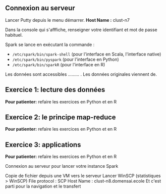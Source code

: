 ## Connexion au serveur

Lancer Putty depuis le menu démarrer.
**Host Name :** clust-n7

Dans la console qui s'afffiche, renseigner votre identifiant et mot de passe habituel.

Spark se lance en exécutant la commande :

- `/etc/spark/bin/spark-shell` (pour l'interface en Scala, l'interface native)
- `/etc/spark/bin/pyspark` (pour l'interface en Python)
- `/etc/spark/bin/sparkR`  (pour l'interface en R)

Les données sont accessibles ......... . Les données originales viennent de.

## Exercice 1: lecture des données


**Pour patienter:** refaire les exercices en Python et en R

## Exercice 2: le principe map-reduce

**Pour patienter:** refaire les exercices en Python et en R

## Exercice 3: applications

**Pour patienter:** refaire les exercices en Python et en R




Connexion au serveur pour lancer votre instance Spark


Copie de fichier depuis une VM vers le serveur
Lancer WinSCP (statistiques > WinSCP)
File protocol : SCP
Host Name : clust-n8.domensai.ecole
Et c'est parti pour la navigation et le transfert